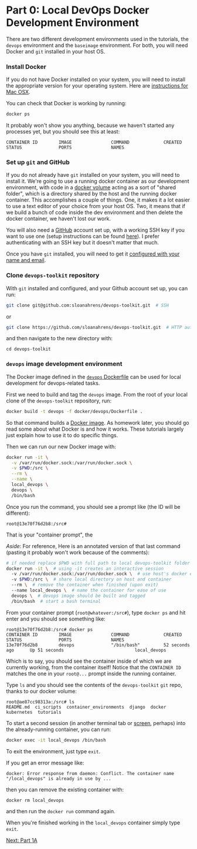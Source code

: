 # Part 0: Local DevOps Docker Development Environment

There are two different development environments used in the tutorials, the `devops` environment and the `baseimage` environment.
For both, you will need Docker and `git` installed in your host OS.


### Install Docker

If you do not have Docker installed on your system, you will need to install the appropriate version for your operating system.
Here are [instructions for Mac OSX](https://docs.docker.com/docker-for-mac/install/).

You can check that Docker is working by running:

```bash
docker ps
```

It probably won't show you anything, because we haven't started any processes yet, but you should see this at least:

```
CONTAINER ID        IMAGE               COMMAND             CREATED             STATUS              PORTS               NAMES
```

### Set up `git` and GitHub

If you do not already have `git` installed on your system, you will need to install it. 
We're going to use a running docker container as our development environment, with code in a [docker volume](https://docs.docker.com/storage/volumes/) acting as a sort of "shared folder", which is a directory shared by the host and the running docker container. 
This accomplishes a couple of things. 
One, it makes it a lot easier to use a text editor of your choice from your host OS.
Two, it means that if we build a bunch of code inside the dev environment and then delete the docker container, we haven't lost our work.

You will also need a [GitHub](https://github.com) account set up, with a working SSH key if you want to use one (setup instructions can be found [here](https://help.github.com/en/articles/set-up-git)). 
I prefer authenticating with an SSH key but it doesn't matter that much. 

Once you have `git` installed, you will need to get it [configured with your name and email](https://git-scm.com/book/en/v2/Getting-Started-First-Time-Git-Setup).

### Clone `devops-toolkit` repository

With `git` installed and configured, and your Github account set up, you can run:

```bash
git clone git@github.com:sloanahrens/devops-toolkit.git  # SSH
```

or

```bash
git clone https://github.com/sloanahrens/devops-toolkit.git  # HTTP auth
```

and then navigate to the new directory with:

`cd devops-toolkit`


### `devops` image development environment

The Docker image defined in the [`devops` Dockerfile](https://github.com/sloanahrens/devops-toolkit/blob/master/docker/devops/Dockerfile) can be used for local development for devops-related tasks. 

First we need to build and tag the `devops` image.
From the root of your local clone of the `devops-toolkit` repository, run:

```bash
docker build -t devops -f docker/devops/Dockerfile .
```

So that command builds a [Docker image](https://docs.docker.com/engine/reference/commandline/images/).
As homework later, you should go read some about what Docker is and how it works.
These tutorials largely just explain how to use it to do specific things.

Then we can run our new Docker image with:

```bash
docker run -it \
  -v /var/run/docker.sock:/var/run/docker.sock \
  -v $PWD:/src \
  --rm \
  --name \
  local_devops \
  devops \
  /bin/bash
```

Once you run the command, you should see a prompt like (the ID will be different):

```
root@13e70f76d2b8:/src#
```

That is your "container prompt", the

*Aside*: For reference, Here is an annotated version of that last command (pasting it probably won't work because of the comments):

```bash
# if needed replace $PWD with full path to local devops-toolkit folder
docker run -it \  # using -it creates an interactive session
  -v /var/run/docker.sock:/var/run/docker.sock \  # use host's docker engine inside container
  -v $PWD:/src \  # share local directory on host and container
  --rm \  # remove the container when finished (upon exit)
  --name local_devops \  # name the container for ease of use 
  devops \  # devops image should be built and tagged
  /bin/bash  # start a bash terminal
```

From your container prompt (`root@whatever:/src#`), type `docker ps` and hit enter and you should see something like:

```
root@13e70f76d2b8:/src# docker ps
CONTAINER ID        IMAGE               COMMAND             CREATED             STATUS              PORTS               NAMES
13e70f76d2b8        devops              "/bin/bash"         52 seconds ago      Up 51 seconds                           local_devops
```

Which is to say, you should see the container inside of which we are currently working, from the container itself! 
Notice that the `CONTAINER ID` matches the one in your `root@...` prompt inside the running container.

Type `ls` and you should see the contents of the `devops-toolkit` `git` repo, thanks to our docker volume:

```
root@ae87cc98313a:/src# ls
README.md  ci_scripts  container_environments  django  docker  kubernetes  tutorials
```

To start a second session (in another terminal tab or [screen](https://help.ubuntu.com/community/Screen), perhaps) into the already-running container, you can run:

```bash
docker exec -it local_devops /bin/bash
```

To exit the environment, just type `exit`.

If you get an error message like:

```
docker: Error response from daemon: Conflict. The container name "/local_devops" is already in use by ...
```

then you can remove the existing container with:

```bash
docker rm local_devops
```

and then run the `docker run` command again.

When you're finished working in the `local_devops` container simply type `exit`.

[Next: Part 1A](https://github.com/sloanahrens/devops-toolkit-tutorials/blob/master/1-1a-microservices-django-data.md)
